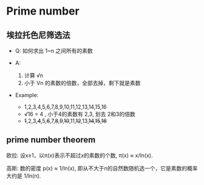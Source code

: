 
# Prime number 

## 埃拉托色尼筛选法

- Q: 如何求出 1~n 之间所有的素数
- A:
    1. 计算 √n
    2. 小于 Vn 的素数的倍数，全部去掉，剩下就是素数

- Example:
    - 1,2,3,4,5,6,7,8,9,10,11,12,13,14,15,16
    - √16 = 4 , 小于4的素数有 2,3, 划去 2和3的倍数 
    - ~~1~~,2,3,~~4~~,5,~~6~~,7,~~8~~,~~9~~,~~10~~,11,~~12~~,13,~~14~~,~~15~~,~~16~~


## prime number theorem

欧拉: 设x≥1，以π(x)表示不超过x的素数的个数, π(x) ≈ x/ln(x).

高斯: 数的密度 p(x) ≈ 1/ln(x), 即从不大于n的自然数随机选一个，它是素数的概率大约是 1/ln(n).




